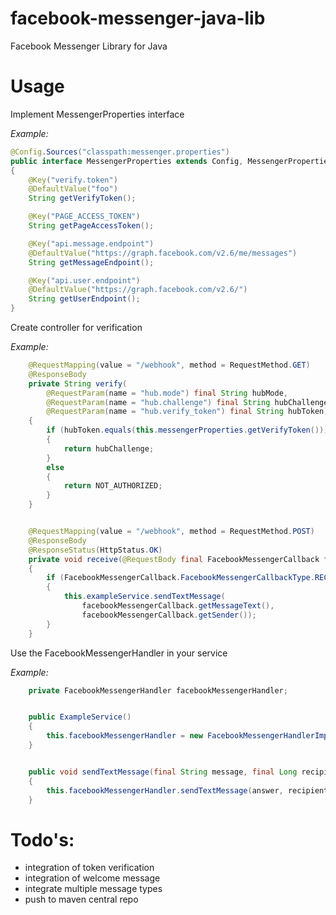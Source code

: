 # facebook-messenger-java-lib
Facebook Messenger Library for Java

# Usage
Implement MessengerProperties interface

*Example:*
```java
@Config.Sources("classpath:messenger.properties")
public interface MessengerProperties extends Config, MessengerProperties
{
    @Key("verify.token")
    @DefaultValue("foo")
    String getVerifyToken();

    @Key("PAGE_ACCESS_TOKEN")
    String getPageAccessToken();

    @Key("api.message.endpoint")
    @DefaultValue("https://graph.facebook.com/v2.6/me/messages")
    String getMessageEndpoint();

    @Key("api.user.endpoint")
    @DefaultValue("https://graph.facebook.com/v2.6/")
    String getUserEndpoint();
}
```

Create controller for verification

*Example:*
```java
    @RequestMapping(value = "/webhook", method = RequestMethod.GET)
    @ResponseBody
    private String verify(
        @RequestParam(name = "hub.mode") final String hubMode,
        @RequestParam(name = "hub.challenge") final String hubChallenge,
        @RequestParam(name = "hub.verify_token") final String hubToken)
    {
        if (hubToken.equals(this.messengerProperties.getVerifyToken()))
        {
            return hubChallenge;
        }
        else
        {
            return NOT_AUTHORIZED;
        }
    }


    @RequestMapping(value = "/webhook", method = RequestMethod.POST)
    @ResponseBody
    @ResponseStatus(HttpStatus.OK)
    private void receive(@RequestBody final FacebookMessengerCallback facebookMessengerCallback)
    {
        if (FacebookMessengerCallback.FacebookMessengerCallbackType.RECEIVED.equals(facebookMessengerCallback.getType()))
        {
            this.exampleService.sendTextMessage(
                facebookMessengerCallback.getMessageText(),
                facebookMessengerCallback.getSender());
        }
    }
```

Use the FacebookMessengerHandler in your service 

*Example:*
```java
    private FacebookMessengerHandler facebookMessengerHandler;


    public ExampleService()
    {
        this.facebookMessengerHandler = new FacebookMessengerHandlerImpl(ConfigFactory.create(MessengerProperties.class, System.getenv()));
    }


    public void sendTextMessage(final String message, final Long recipientId)
    {
        this.facebookMessengerHandler.sendTextMessage(answer, recipientId);
    }
```

# Todo's:
* integration of token verification
* integration of welcome message
* integrate multiple message types
* push to maven central repo

